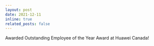 ```yaml
---
layout: post
date: 2021-12-11
inline: true
related_posts: false
---
```


Awarded Outstanding Employee of the Year Award at Huawei Canada!